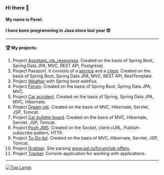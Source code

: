 ### Hi there 👋 
#### My name is Pavel.
#### I have been programming in Java since last year 😎
___
#### 🏆  My projects:

1. Project [Assistant_job_responses](https://github.com/PavelRost/assistant_job_responses). Created on the basis of Spring Boot, Spring Data JPA, MVC, REST API, Postgresql.
2. Project Passport. It consists of a [service](https://github.com/PavelRost/job4j_passport_service) and a [client](https://github.com/PavelRost/job4j_passport_client). Created on the basis of Spring Boot, Spring Data JPA, MVC, REST API, RestTemplate.
3. Project [Weather](https://github.com/PavelRost/job4j_weather_reactive) with Spring boot webflux.
4. Project [Forum](https://github.com/PavelRost/job4j_forum). Created on the basis of Spring Boot, Spring Data JPA, MVC.
5. Project [Car accident](https://github.com/PavelRost/job4j_car_accident). Created on the basis of Spring, Spring Data JPA, MVC, Hibernate.
6. Project [Dream job](https://github.com/PavelRost/job4j_dreamjob). Created on the basis of MVC, Hibernate, Servlet, JSP, Tomcat.
7. Project [Car bulletin board](https://github.com/PavelRost/job4j_cars). Created on the basis of MVC, Hibernate, Servlet, JSP, Tomcat.
8. Project [Pooh JMS](https://github.com/PavelRost/job4j_pooh). Created on the Socket, client cURL, Publish–subscribe pattern, HTTP. 
9. Project [To-Do list](https://github.com/PavelRost/job4j_todo). Created on the basis of MVC, Hibernate, Servlet, JSP, Tomcat.
10. Project [Grabber](https://github.com/PavelRost/job4j_grabber). Site parsing www.sql.ru/forum/job-offers.
11. Project [Tracker](https://github.com/PavelRost/job4j_tracker). Console application for working with applications.
___

[![Top Langs](https://github-readme-stats.vercel.app/api/top-langs/?username=PavelRost&layout=compact)](https://github.com/PavelRost/github-readme-stats)
